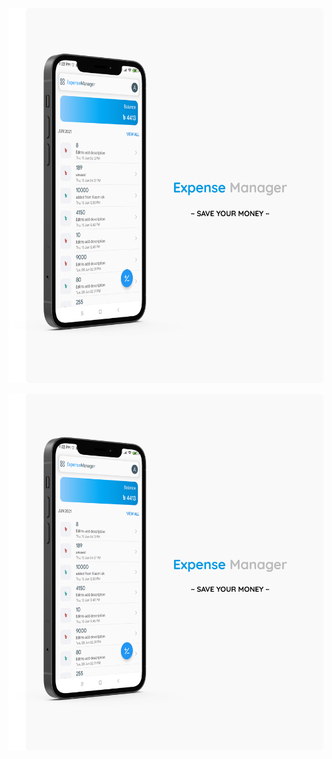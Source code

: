 
<p ><img height="600" alt="" src="/home.png" /></p>

![](home.png)
<!-- ### Make New Transactions -->

<p ><img height="600" alt="" src="/add.png" /></p>

  

<!-- ### Quick Menu -->

<p ><img height="600" alt="" src="/shortcuts.png" /></p>
  
<!-- ### Balance on Home screen -->
  
  <p ><img height="600" alt="" src="/widgets.png" /></p>
  
